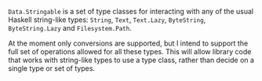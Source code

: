 `Data.Stringable` is a set of type classes for interacting with any of the
usual Haskell string-like types: `String`, `Text`, `Text.Lazy`, `ByteString`,
`ByteString.Lazy` and `Filesystem.Path`.

At the moment only conversions are supported, but I intend to support the full
set of operations allowed for all these types.  This will allow library code
that works with string-like types to use a type class, rather than decide on a
single type or set of types.
